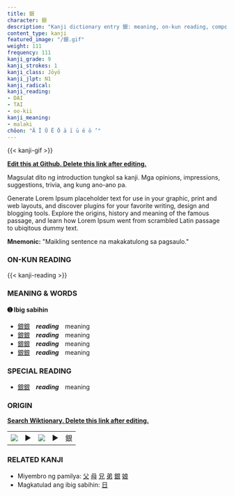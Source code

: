 ```yaml
---
title: 銀
character: 銀
description: "Kanji dictionary entry 銀: meaning, on-kun reading, compounds, origin, related kanji"
content_type: kanji
featured_image: "/銀.gif"
weight: 111
frequency: 111
kanji_grade: 9
kanji_strokes: 1
kanji_class: Jōyō
kanji_jlpt: N1
kanji_radical: 
kanji_reading: 
- DAI
- TAI
- oo-kii
kanji_meaning:
- malaki
chōon: "Ā Ī Ū Ē Ō ā ī ū ē ō ’"
---
```

[//]: # (Don't edit the line below. Kanji animated GIF code is automatically generated.)
{{< kanji-gif >}}

[//]: # (Edit below this line.)

**[Edit this at Github. Delete this link after editing.](https://github.com/tim0g/tim/tree/main/content/kanji/銀/index.md)**

Magsulat dito ng introduction tungkol sa kanji. Mga opinions, impressions, suggestions, trivia, ang kung ano-ano pa.

Generate Lorem Ipsum placeholder text for use in your graphic, print and web layouts, and discover plugins for your favorite writing, design and blogging tools. Explore the origins, history and meaning of the famous passage, and learn how Lorem Ipsum went from scrambled Latin passage to ubiqitous dummy text.
 
**Mnemonic:** "Maikling sentence na makakatulong sa pagsaulo."

### ON-KUN READING

[//]: # (Don't edit the line below. ON-KUN READING code is automatically generated.)
{{< kanji-reading >}}

### MEANING & WORDS

#### ➊ **Ibig sabihin**
  - [銀](../銀)[銀](../銀)　***reading***　meaning
  - [銀](../銀)[銀](../銀)　***reading***　meaning
  - [銀](../銀)[銀](../銀)　***reading***　meaning
  - [銀](../銀)[銀](../銀)　***reading***　meaning

### SPECIAL READING
  - [銀](../銀)[銀](../銀)　***reading***　meaning

### ORIGIN

**[Search Wiktionary. Delete this link after editing.](https://wiktionary.org/wiki/銀)**
<table class="kanji-table"><tr><td>
<img src="60px-銀-bronze.svg.png">
</td><td>▶</td><td>
<img src="60px-銀-oracle.svg.png">
</td><td>▶</td>
<td class="kanji-origin">銀</td>
</tr></table>

### RELATED KANJI
- Miyembro ng pamilya: [父](../父) [母](../母) [兄](../兄) [弟](../弟) [銀](../銀) [娘](../娘)
- Magkatulad ang ibig sabihin: [日](../日)
